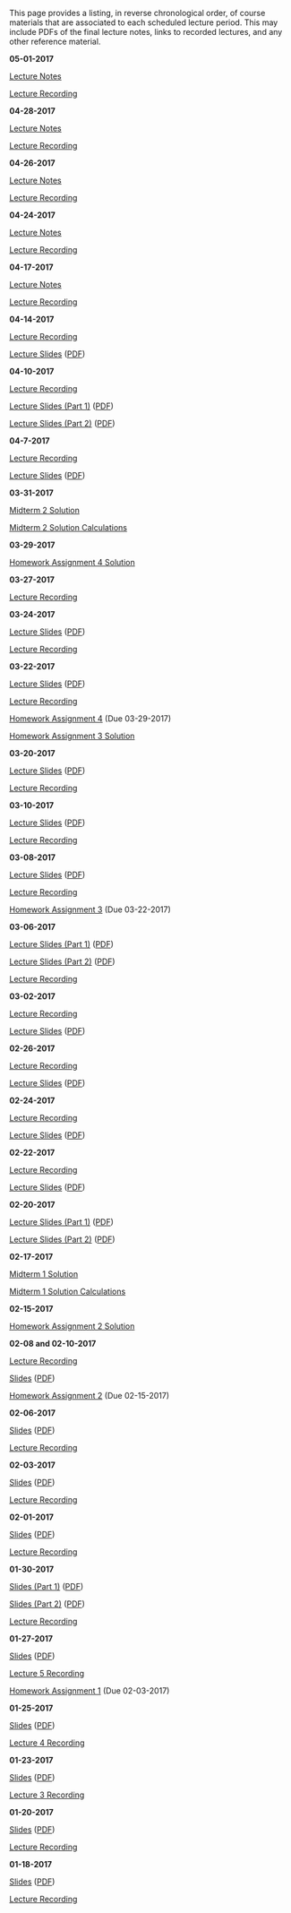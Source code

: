 <!--
.. title: Course Materials
.. slug: index
.. date: 2017-01-17 08:00:00 UTC-05:00
-->

This page provides a listing, in reverse chronological order, of course materials that are associated to each scheduled lecture period.  This may include PDFs of the final lecture notes, links to recorded lectures, and any other reference material.

**05-01-2017**

[Lecture Notes](/files/05-01-2017.pdf)

<a href="//www.youtube.com/playlist?list=PL7Wioa6YOlZGU9bDaea1WqAsACZzggIhY" target="_blank">Lecture Recording</a>


**04-28-2017**

[Lecture Notes](/files/04-29-2017.pdf)

<a href="//www.youtube.com/playlist?list=PL7Wioa6YOlZFb4riMyCXc36C76yehM7mO" target="_blank">Lecture Recording</a>


**04-26-2017**

[Lecture Notes](/files/04-26-2017.pdf)

<a href="//www.youtube.com/playlist?list=PL7Wioa6YOlZF3Yst4GsYBf2sJEQsyRRpe" target="_blank">Lecture Recording</a>


**04-24-2017**

[Lecture Notes](/files/04-24-2017.pdf)

<a href="//www.youtube.com/playlist?list=PL7Wioa6YOlZHD0U14ole1Ng9Aru77BqVD" target="_blank">Lecture Recording</a>


**04-17-2017**

[Lecture Notes](/files/04-17-2017.pdf)

<a href="//www.youtube.com/playlist?list=PL7Wioa6YOlZGF9N2OwA9KcAIe_M583ELe" target="_blank">Lecture Recording</a>

**04-14-2017**

<a href="//www.youtube.com/playlist?list=PL7Wioa6YOlZFEIkL98ezbkoIwgg17j6gP" target="_blank">Lecture Recording</a>

<a href="http://johnfoster.pge.utexas.edu/PGE334-ResGeomechanics/slides/Lecture26.slides.html" target="_blank">Lecture Slides</a> (<a href="http://johnfoster.pge.utexas.edu/PGE334-ResGeomechanics/slides/Lecture26.slides.pdf" target="_blank">PDF</a>)

**04-10-2017**

<a href="//www.youtube.com/playlist?list=PL7Wioa6YOlZE94tDa6WHIeWNEmJlPamp4" target="_blank">Lecture Recording</a>

<a href="http://johnfoster.pge.utexas.edu/PGE334-ResGeomechanics/slides/Lecture24.slides.html" target="_blank">Lecture Slides (Part 1)</a> (<a href="http://johnfoster.pge.utexas.edu/PGE334-ResGeomechanics/slides/Lecture24.slides.pdf" target="_blank">PDF</a>)

<a href="http://johnfoster.pge.utexas.edu/PGE334-ResGeomechanics/slides/Lecture25.slides.html" target="_blank">Lecture Slides (Part 2)</a> (<a href="http://johnfoster.pge.utexas.edu/PGE334-ResGeomechanics/slides/Lecture25.slides.pdf" target="_blank">PDF</a>)


**04-7-2017**

<a href="//www.youtube.com/playlist?list=PL7Wioa6YOlZFJDGGA9bQVxx7zA9gih6cZ" target="_blank">Lecture Recording</a>


<a href="http://johnfoster.pge.utexas.edu/PGE334-ResGeomechanics/slides/Lecture23.slides.html" target="_blank">Lecture Slides</a> (<a href="http://johnfoster.pge.utexas.edu/PGE334-ResGeomechanics/slides/Lecture23.slides.pdf" target="_blank">PDF</a>)


**03-31-2017**

[Midterm 2 Solution](/files/midterm2-2017_solution.pdf)

<a href="http://nbviewer.ipython.org/github/johntfoster/PGE334-ResGeomechanics/blob/gh-pages/files/midterm2-2017_solution_calculations.ipynb" target="_blank">Midterm 2 Solution Calculations</a>


**03-29-2017**

<a href="http://nbviewer.ipython.org/github/johntfoster/PGE334-ResGeomechanics/blob/gh-pages/files/assignment4_solution.ipynb" target="_blank">Homework Assignment 4 Solution</a>


**03-27-2017**

<a href="//www.youtube.com/playlist?list=PL7Wioa6YOlZEq8oLiDYns1z5kIrdiEq2J" target="_blank">Lecture Recording</a>

**03-24-2017**

<a href="http://johnfoster.pge.utexas.edu/PGE334-ResGeomechanics/slides/Lecture22.slides.html" target="_blank">Lecture Slides</a> (<a href="http://johnfoster.pge.utexas.edu/PGE334-ResGeomechanics/slides/Lecture22.slides.pdf" target="_blank">PDF</a>)


<a href="//www.youtube.com/playlist?list=PL7Wioa6YOlZGaofgMe3L8S50oZoDBTAxN" target="_blank">Lecture Recording</a>

**03-22-2017**

<a href="http://johnfoster.pge.utexas.edu/PGE334-ResGeomechanics/slides/Lecture21.slides.html" target="_blank">Lecture Slides</a> (<a href="http://johnfoster.pge.utexas.edu/PGE334-ResGeomechanics/slides/Lecture21.slides.pdf" target="_blank">PDF</a>)

<a href="//www.youtube.com/playlist?list=PL7Wioa6YOlZGXTmMqDY5axE_kspWvZnrk" target="_blank">Lecture Recording</a>

[Homework Assignment 4](/files/assignment4.pdf) (Due 03-29-2017)

<a href="http://nbviewer.ipython.org/github/johntfoster/PGE334-ResGeomechanics/blob/gh-pages/files/assignment3-2016_solution.ipynb" target="_blank">Homework Assignment 3 Solution</a>

**03-20-2017**

<a href="http://johnfoster.pge.utexas.edu/PGE334-ResGeomechanics/slides/Lecture20.slides.html" target="_blank">Lecture Slides</a> (<a href="http://johnfoster.pge.utexas.edu/PGE334-ResGeomechanics/slides/Lecture20.slides.pdf" target="_blank">PDF</a>)

<a href="//www.youtube.com/playlist?list=PL7Wioa6YOlZHQP43kAYkMCyoIaXa9ZlE_" target="_blank">Lecture Recording</a>


**03-10-2017**

<a href="http://johnfoster.pge.utexas.edu/PGE334-ResGeomechanics/slides/Lecture19.slides.html" target="_blank">Lecture Slides</a> (<a href="http://johnfoster.pge.utexas.edu/PGE334-ResGeomechanics/slides/Lecture16.slides.pdf" target="_blank">PDF</a>)

<a href="//www.youtube.com/playlist?list=PL7Wioa6YOlZGMGak5tNLttp-V07ypkkiJ" target="_blank">Lecture Recording</a>

**03-08-2017**

<a href="http://johnfoster.pge.utexas.edu/PGE334-ResGeomechanics/slides/Lecture18.slides.html" target="_blank">Lecture Slides</a> (<a href="http://johnfoster.pge.utexas.edu/PGE334-ResGeomechanics/slides/Lecture18.slides.pdf" target="_blank">PDF</a>)

<a href="//www.youtube.com/playlist?list=PL7Wioa6YOlZERulCj2xJOjODpGW0qmS3D" target="_blank">Lecture Recording</a>

[Homework Assignment 3](/files/assignment3.pdf) (Due 03-22-2017)



**03-06-2017**

<a href="http://johnfoster.pge.utexas.edu/PGE334-ResGeomechanics/slides/Lecture16.slides.html" target="_blank">Lecture Slides (Part 1)</a> (<a href="http://johnfoster.pge.utexas.edu/PGE334-ResGeomechanics/slides/Lecture16.slides.pdf" target="_blank">PDF</a>)

<a href="http://johnfoster.pge.utexas.edu/PGE334-ResGeomechanics/slides/Lecture17.slides.html" target="_blank">Lecture Slides (Part 2)</a> (<a href="http://johnfoster.pge.utexas.edu/PGE334-ResGeomechanics/slides/Lecture17.slides.pdf" target="_blank">PDF</a>)

<a href="//www.youtube.com/playlist?list=PL7Wioa6YOlZG66Um_E8m0EER5Z2XnO6DV" target="_blank">Lecture Recording</a>



**03-02-2017**

<a href="//www.youtube.com/playlist?list=PL7Wioa6YOlZGnq69jc-AZ-mUe_xTFezIT" target="_blank">Lecture Recording</a>

<a href="http://johnfoster.pge.utexas.edu/PGE334-ResGeomechanics/slides/Lecture15.slides.html" target="_blank">Lecture Slides</a> (<a href="http://johnfoster.pge.utexas.edu/PGE334-ResGeomechanics/slides/Lecture15.slides.pdf" target="_blank">PDF</a>)

**02-26-2017**

<a href="//www.youtube.com/playlist?list=PL7Wioa6YOlZGjNgXUL30jGc7aGLLdxnMu" target="_blank">Lecture Recording</a>

<a href="http://johnfoster.pge.utexas.edu/PGE334-ResGeomechanics/slides/Lecture14.slides.html" target="_blank">Lecture Slides</a> (<a href="http://johnfoster.pge.utexas.edu/PGE334-ResGeomechanics/slides/Lecture14.slides.pdf" target="_blank">PDF</a>)


**02-24-2017**

<a href="//www.youtube.com/playlist?list=PL7Wioa6YOlZEgCmVkXug4w_BiMWOdscP9" target="_blank">Lecture Recording</a>

<a href="http://johnfoster.pge.utexas.edu/PGE334-ResGeomechanics/slides/Lecture13.slides.html" target="_blank">Lecture Slides</a> (<a href="http://johnfoster.pge.utexas.edu/PGE334-ResGeomechanics/slides/Lecture13.slides.pdf" target="_blank">PDF</a>)


**02-22-2017**

<a href="//www.youtube.com/playlist?list=PL7Wioa6YOlZHRl2Fg180u_hgpL4HcRsvb" target="_blank">Lecture Recording</a>

<a href="http://johnfoster.pge.utexas.edu/PGE334-ResGeomechanics/slides/Lecture11.slides.html" target="_blank">Lecture Slides</a> (<a href="http://johnfoster.pge.utexas.edu/PGE334-ResGeomechanics/slides/Lecture11.slides.pdf" target="_blank">PDF</a>)


**02-20-2017**

<a href="http://johnfoster.pge.utexas.edu/PGE334-ResGeomechanics/slides/Lecture9.slides.html" target="_blank">Lecture Slides (Part 1)</a> (<a href="http://johnfoster.pge.utexas.edu/PGE334-ResGeomechanics/slides/Lecture9.slides.pdf" target="_blank">PDF</a>)

<a href="http://johnfoster.pge.utexas.edu/PGE334-ResGeomechanics/slides/Lecture10.slides.html" target="_blank">Lecture Slides (Part 2)</a> (<a href="http://johnfoster.pge.utexas.edu/PGE334-ResGeomechanics/slides/Lecture10.slides.pdf" target="_blank">PDF</a>)

<!--<a href="//www.youtube.com/playlist?list=PL7Wioa6YOlZHKKQu8eSMgnqHEw1hXfOYh" target="_blank">Lecture Recording</a>-->


**02-17-2017**

[Midterm 1 Solution](/files/midterm1-2017_solution.pdf)

<a href="http://nbviewer.jupyter.org/github/johnfoster-pge-utexas/PGE334-ResGeomechanics/blob/gh-pages/files/midterm1-2017_solution_calclulations.ipynb" target="_blank">Midterm 1 Solution Calculations</a>


**02-15-2017**

<a href="http://nbviewer.ipython.org/github/johntfoster/PGE334-ResGeomechanics/blob/gh-pages/files/assignment2_solution-2017.ipynb" target="_blank">Homework Assignment 2 Solution</a>


**02-08 and 02-10-2017**

<a href="//www.youtube.com/playlist?list=PL7Wioa6YOlZHvKgo2YchTHJVXDarpWZ83" target="_blank">Lecture Recording</a>


<a href="http://johnfoster.pge.utexas.edu/PGE334-ResGeomechanics/slides/02-08-2017-Lecture.slides.html" target="_blank">Slides</a> (<a href="http://johnfoster.pge.utexas.edu/PGE334-ResGeomechanics/slides/02-08-2017-Lecture.slides.pdf" target="_blank">PDF</a>)

[Homework Assignment 2](/files/assignment2.pdf) (Due 02-15-2017)

**02-06-2017**

<a href="http://johnfoster.pge.utexas.edu/PGE334-ResGeomechanics/slides/Lecture6.slides.html" target="_blank">Slides</a> (<a href="http://johnfoster.pge.utexas.edu/PGE334-ResGeomechanics/slides/Lecture6.slides.pdf" target="_blank">PDF</a>)

<a href="//www.youtube.com/playlist?list=PL7Wioa6YOlZGyV9fr7u-bEjfQW6xyEDyB" target="_blank">Lecture Recording</a>
 


**02-03-2017**

<a href="http://johnfoster.pge.utexas.edu/PGE334-ResGeomechanics/slides/Lecture7.slides.html" target="_blank">Slides</a> (<a href="http://johnfoster.pge.utexas.edu/PGE334-ResGeomechanics/slides/Lecture7.slides.pdf" target="_blank">PDF</a>)


<a href="//www.youtube.com/playlist?list=PL7Wioa6YOlZEw3GxZLIvxDQj0uV-gz4-L" target="_blank">Lecture Recording</a>


**02-01-2017**

<a href="http://johnfoster.pge.utexas.edu/PGE334-ResGeomechanics/slides/Lecture6.slides.html" target="_blank">Slides</a> (<a href="http://johnfoster.pge.utexas.edu/PGE334-ResGeomechanics/slides/Lecture6.slides.pdf" target="_blank">PDF</a>)


<a href="//www.youtube.com/playlist?list=PL7Wioa6YOlZEX7icQrfQnik4x6_QnE5RA" target="_blank">Lecture Recording</a>


**01-30-2017**

<a href="http://johnfoster.pge.utexas.edu/PGE334-ResGeomechanics/slides/Lecture6-2017.slides.html" target="_blank">Slides (Part 1)</a> (<a href="http://johnfoster.pge.utexas.edu/PGE334-ResGeomechanics/slides/Lecture6-2017.slides.pdf" target="_blank">PDF</a>)

<a href="http://johnfoster.pge.utexas.edu/PGE334-ResGeomechanics/slides/Lecture5.slides.html" target="_blank">Slides (Part 2)</a> (<a href="http://johnfoster.pge.utexas.edu/PGE334-ResGeomechanics/slides/Lecture5.slides.pdf" target="_blank">PDF</a>)

<a href="//www.youtube.com/playlist?list=PL7Wioa6YOlZH0GrwgD_Xi_093UnDZiXR4" target="_blank">Lecture Recording</a>




**01-27-2017**

<a href="http://johnfoster.pge.utexas.edu/PGE334-ResGeomechanics/slides/Lecture5-2017.slides.html" target="_blank">Slides</a> (<a href="http://johnfoster.pge.utexas.edu/PGE334-ResGeomechanics/slides/Lecture5-2017.slides.pdf" target="_blank">PDF</a>)

<a href="//www.youtube.com/playlist?list=PL7Wioa6YOlZE99EdZXGyYp8aQkj9Tq5EQ" target="_blank">Lecture 5 Recording</a>

[Homework Assignment 1](/files/assignment1.pdf) (Due 02-03-2017)

**01-25-2017**

<a href="http://johnfoster.pge.utexas.edu/PGE334-ResGeomechanics/slides/Lecture3.slides.html" target="_blank">Slides</a> (<a href="http://johnfoster.pge.utexas.edu/PGE334-ResGeomechanics/slides/Lecture3.slides.pdf" target="_blank">PDF</a>)

<a href="//www.youtube.com/playlist?list=PL7Wioa6YOlZG5UgeW5wvcgDF-92J_rRJK" target="_blank">Lecture 4 Recording</a>



**01-23-2017**

<a href="http://johnfoster.pge.utexas.edu/PGE334-ResGeomechanics/slides/Lecture2.slides.html#/0/6" target="_blank">Slides</a> (<a href="http://johnfoster.pge.utexas.edu/PGE334-ResGeomechanics/slides/Lecture2.slides.pdf" target="_blank">PDF</a>)

<a href="https://www.youtube.com/playlist?list=PL7Wioa6YOlZFoemTuuRxjkQeXOv3HY81_" target="_blank">Lecture 3 Recording</a>


**01-20-2017**

<a href="http://johnfoster.pge.utexas.edu/PGE334-ResGeomechanics/slides/Lecture2.slides.html" target="_blank">Slides</a> (<a href="http://johnfoster.pge.utexas.edu/PGE334-ResGeomechanics/slides/Lecture2.slides.pdf" target="_blank">PDF</a>)

<a href="//www.youtube.com/playlist?list=PL7Wioa6YOlZEVQFR3F_8tYC22w6-fC3Do" target="_blank">Lecture Recording</a>


**01-18-2017**

<a href="http://johnfoster.pge.utexas.edu/PGE334-ResGeomechanics/slides/Lecture1.slides.html" target="_blank">Slides</a> (<a href="http://johnfoster.pge.utexas.edu/PGE334-ResGeomechanics/slides/Lecture1.slides.pdf" target="_blank">PDF</a>)

<a href="//www.youtube.com/playlist?list=PL7Wioa6YOlZHy8WW1KWjPwkIh4LIiBXPl" target="_blank">Lecture Recording</a>



